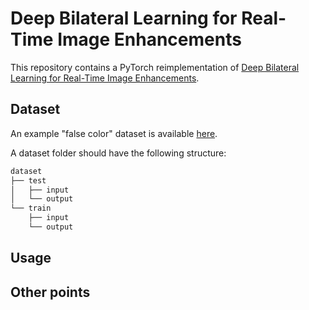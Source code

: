 # Deep Bilateral Learning for Real-Time Image Enhancements
This repository contains a PyTorch reimplementation of [Deep Bilateral Learning for Real-Time Image Enhancements](https://groups.csail.mit.edu/graphics/hdrnet/).

## Dataset

An example "false color" dataset is available [here](https://drive.google.com/file/d/1Gq2fzDTxogsR9KXOLYUlaVuMIXpHgHAI/view?usp=sharing).

A dataset folder should have the following structure:

```bash
dataset
├── test
│   ├── input
│   └── output
└── train
    ├── input
    └── output
```


## Usage

## Other points
